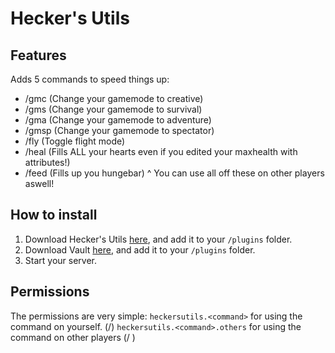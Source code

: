 # Hecker's Utils
## Features
Adds 5 commands to speed things up:
  - /gmc (Change your gamemode to creative)
  - /gms (Change your gamemode to survival)
  - /gma (Change your gamemode to adventure)
  - /gmsp (Change your gamemode to spectator)
  - /fly (Toggle flight mode)
  - /heal (Fills ALL your hearts even if you edited your maxhealth with attributes!)
  - /feed (Fills up you hungebar)
^ You can use all off these on other players aswell!

## How to install
1. Download Hecker's Utils [here](https://github.com/Hecker-01/HeckersUtilsPlugin/releases/tag/Latest), and add it to your `/plugins` folder.
2. Download Vault [here](https://www.spigotmc.org/resources/vault.34315/), and add it to your `/plugins` folder.
3. Start your server.

## Permissions
The permissions are very simple:
`heckersutils.<command>` for using the command on yourself. (/<command>)
`heckersutils.<command>.others` for using the command on other players (/<command> <player>)
